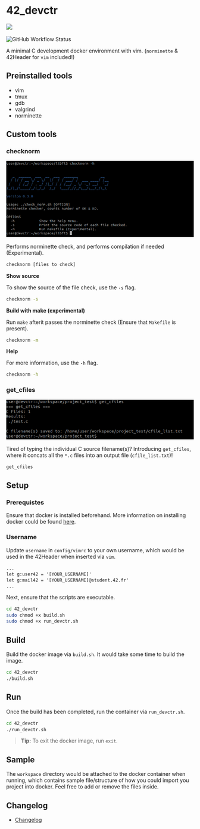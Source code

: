 # 42_devctr

<a href="LICENSE" ><img src="https://img.shields.io/github/license/quantumxt/42_devctr?style=for-the-badge"/></a>

<img alt="GitHub Workflow Status" src="https://img.shields.io/github/actions/workflow/status/quantumxt/42_devctr/docker-image.yml?style=for-the-badge">

A minimal C development docker environment with vim. (`norminette` &amp; 42Header for `vim` included!)

## Preinstalled tools

- vim
- tmux
- gdb
- valgrind
- norminette

## Custom tools

### checknorm

![](./media/checknorm_preview.png)

Performs norminette check, and performs compilation if needed (Experimental).

```bash
checknorm [files to check]
```

**Show source**

To show the source of the file check, use the `-s` flag.

```bash
checknorm -s
```

**Build with make (experimental)**

Run `make` afterit passes the norminette check (Ensure that `Makefile` is present).

```bash
checknorm -m
```

**Help**

For more information, use the `-h` flag.

```bash
checknorm -h
```

### get_cfiles

![](./media/getcfiles_preview.png)

Tired of typing the individual C source filename(s)? Introducing `get_cfiles`, where it concats all the `*.c` files into an output file (`cfile_list.txt`)!

```bash
get_cfiles
```


## Setup

### Prerequistes

Ensure that docker is installed beforehand. More information on installing docker could be found [here](https://www.digitalocean.com/community/tutorial-collections/how-to-install-and-use-docker).

### Username

Update `username` in `config/vimrc` to your own username, which would be used in the 42Header when inserted via `vim`.

```vim
...
let g:user42 = '[YOUR_USERNAME]'
let g:mail42 = '[YOUR_USERNAME]@student.42.fr'
...
```

Next, ensure that the scripts are executable.

```bash
cd 42_devctr
sudo chmod +x build.sh
sudo chmod +x run_devctr.sh
```

## Build

Build the docker image via `build.sh`. It would take some time to build the image.

```bash
cd 42_devctr
./build.sh
```

## Run

Once the build has been completed, run the container via `run_devctr.sh`.

```bash
cd 42_devctr
./run_devctr.sh
```

> **Tip:** To exit the docker image, run `exit`.
>

## Sample

The `workspace` directory would be attached to the docker container when running, which contains sample file/structure of how you could import you project into docker. Feel free to add or remove the files inside.

## Changelog

- [Changelog](CHANGELOG.md)
